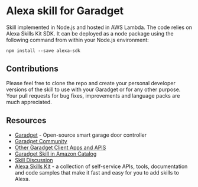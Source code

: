 # Alexa skill for Garadget
Skill implemented in Node.js and hosted in AWS Lambda.
The code relies on Alexa Skills Kit SDK. It can be deployed as a node package using the following command from within your Node.js environment:

    npm install --save alexa-sdk


## Contributions
Please feel free to clone the repo and create your personal developer versions of the skill to use with your Garadget or for any other purpose.
Your pull requests for bug fixes, improvements and language packs are much appreciated.

## Resources
- [Garadget](https://www.garadget.com) - Open-source smart garage door controller
- [Garadget Community](http://community.garadget.com/)
- [Other Garadget Client Apps and APIS](http://community.garadget.com/t/client-apps-and-home-automation-plugins)
- [Garadget Skill in Amazon Catalog](https://www.amazon.com/dp/B06XJ14BJ9/)
- [Skill Discussion](http://community.garadget.com/t/garadget-skill-for-amazon-echo-alexa)
- [Alexa Skills Kit](https://developer.amazon.com/alexa-skills-kit) - a collection of self-service APIs, tools, documentation and code samples that make it fast and easy for you to add skills to Alexa.
